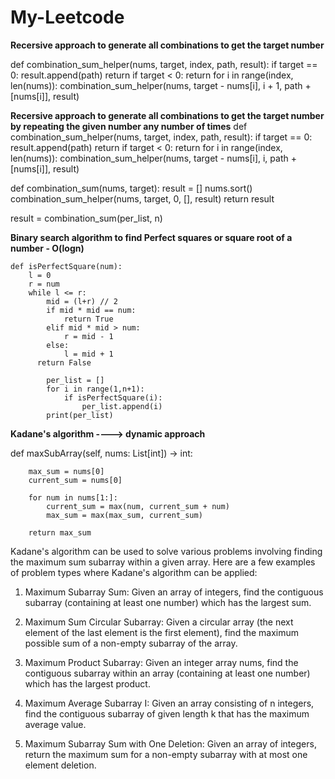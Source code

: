# My-Leetcode
**Recersive approach to generate all combinations to get the target number**

def combination_sum_helper(nums, target, index, path, result):
    if target == 0:
        result.append(path)
        return
    if target < 0:
        return
    for i in range(index, len(nums)):
        combination_sum_helper(nums, target - nums[i], i + 1, path + [nums[i]], result)
      
**Recersive approach to generate all combinations to get the target number by repeating the given number any number of times**
def combination_sum_helper(nums, target, index, path, result):
    if target == 0:
        result.append(path)
        return
    if target < 0:
        return
    for i in range(index, len(nums)):
        combination_sum_helper(nums, target - nums[i], i, path + [nums[i]], result)

        
def combination_sum(nums, target):
    result = []
    nums.sort()
    combination_sum_helper(nums, target, 0, [], result)
    return result
    
result = combination_sum(per_list, n)

**Binary search algorithm to find Perfect squares or square root of a number - O(logn)**
```
def isPerfectSquare(num):
    l = 0
    r = num
    while l <= r:
        mid = (l+r) // 2
        if mid * mid == num:
            return True
        elif mid * mid > num:
            r = mid - 1
        else:
            l = mid + 1
      return False

        per_list = []
        for i in range(1,n+1):
            if isPerfectSquare(i):
                per_list.append(i)
        print(per_list)
```

**Kadane's algorithm ----> dynamic approach**

def maxSubArray(self, nums: List[int]) -> int:

        max_sum = nums[0]  
        current_sum = nums[0]  

        for num in nums[1:]:
            current_sum = max(num, current_sum + num)
            max_sum = max(max_sum, current_sum)

        return max_sum


Kadane's algorithm can be used to solve various problems involving finding the maximum sum subarray within a given array. Here are a few examples of problem types where Kadane's algorithm can be applied:

1. Maximum Subarray Sum: Given an array of integers, find the contiguous subarray (containing at least one number) which has the largest sum.

2. Maximum Sum Circular Subarray: Given a circular array (the next element of the last element is the first element), find the maximum possible sum of a non-empty subarray of the array.

3. Maximum Product Subarray: Given an integer array nums, find the contiguous subarray within an array (containing at least one number) which has the largest product.

4. Maximum Average Subarray I: Given an array consisting of n integers, find the contiguous subarray of given length k that has the maximum average value.

5. Maximum Subarray Sum with One Deletion: Given an array of integers, return the maximum sum for a non-empty subarray with at most one element deletion.






